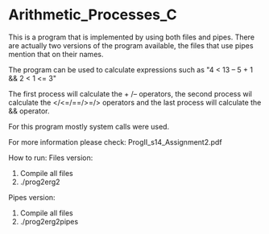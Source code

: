 # Arithmetic_Processes_C

This is a program that is implemented by using both files and pipes. There are actually two versions of the program available, the files that use pipes mention that on their names.

The program can be used to calculate expressions such as "4 < 13 – 5 + 1 && 2 < 1 <= 3"

The first process will calculate the + /– operators, the second process wil calculate the </<=/==/>=/> operators and the last process will calculate the && operator.

For this program mostly system calls were used.

For more information please check: ProgII_s14_Assignment2.pdf

How to run:
Files version:

1. Compile all files
2. ./prog2erg2

Pipes version:

1. Compile all files
2. ./prog2erg2pipes
